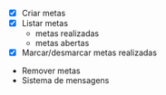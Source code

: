  - [x] Criar metas
 - [x] Listar metas 
    - metas realizadas
    - metas abertas
 - [x] Marcar/desmarcar metas realizadas
 - Remover metas
 - Sistema de mensagens 
 